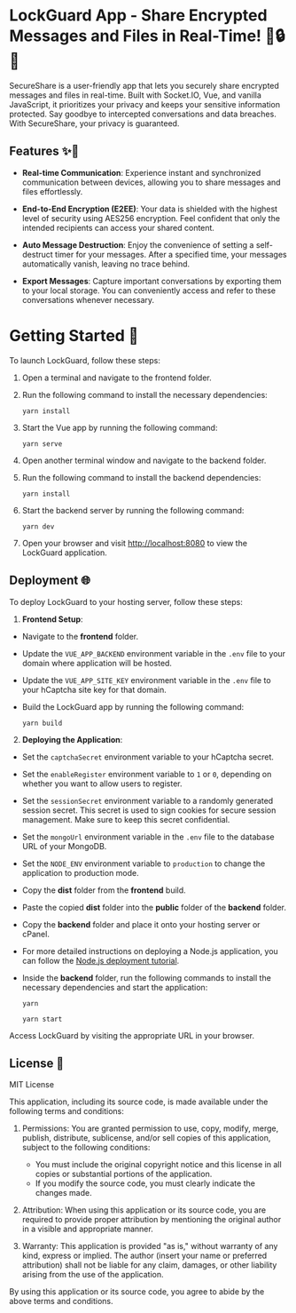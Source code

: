 # LockGuard App - Share Encrypted Messages and Files in Real-Time! 📨🔒📂

SecureShare is a user-friendly app that lets you securely share encrypted messages and files in real-time. Built with Socket.IO, Vue, and vanilla JavaScript, it prioritizes your privacy and keeps your sensitive information protected. Say goodbye to intercepted conversations and data breaches. With SecureShare, your privacy is guaranteed.

## Features ✨🚀

- **Real-time Communication**: Experience instant and synchronized communication between devices, allowing you to share messages and files effortlessly.

- **End-to-End Encryption (E2EE)**: Your data is shielded with the highest level of security using AES256 encryption. Feel confident that only the intended recipients can access your shared content.

- **Auto Message Destruction**: Enjoy the convenience of setting a self-destruct timer for your messages. After a specified time, your messages automatically vanish, leaving no trace behind.

- **Export Messages**: Capture important conversations by exporting them to your local storage. You can conveniently access and refer to these conversations whenever necessary.

# Getting Started 🚀

To launch LockGuard, follow these steps:

1. Open a terminal and navigate to the frontend folder.

2. Run the following command to install the necessary dependencies:

   ```
   yarn install
   ```

3. Start the Vue app by running the following command:

   ```
   yarn serve
   ```

4. Open another terminal window and navigate to the backend folder.

5. Run the following command to install the backend dependencies:

   ```
   yarn install
   ```

6. Start the backend server by running the following command:

   ```
   yarn dev
   ```

7. Open your browser and visit [http://localhost:8080](http://localhost:8080) to view the LockGuard application.

## Deployment 🌐

To deploy LockGuard to your hosting server, follow these steps:

1. **Frontend Setup**:

- Navigate to the **frontend** folder.
- Update the `VUE_APP_BACKEND` environment variable in the `.env` file to your domain where application will be hosted.
- Update the `VUE_APP_SITE_KEY` environment variable in the `.env` file to your hCaptcha site key for that domain.
- Build the LockGuard app by running the following command:

  ```
  yarn build
  ```

2. **Deploying the Application**:

- Set the `captchaSecret` environment variable to your hCaptcha secret.
- Set the `enableRegister` environment variable to `1` or `0`, depending on whether you want to allow users to register.
- Set the `sessionSecret` environment variable to a randomly generated session secret. This secret is used to sign cookies for secure session management. Make sure to keep this secret confidential.
- Set the `mongoUrl` environment variable in the `.env` file to the database URL of your MongoDB.
- Set the `NODE_ENV` environment variable to `production` to change the application to production mode.
- Copy the **dist** folder from the **frontend** build.
- Paste the copied **dist** folder into the **public** folder of the **backend** folder.
- Copy the **backend** folder and place it onto your hosting server or cPanel.
- For more detailed instructions on deploying a Node.js application, you can follow the [Node.js deployment tutorial](https://gist.github.com/bradtraversy/cd90d1ed3c462fe3bddd11bf8953a896).
- Inside the **backend** folder, run the following commands to install the necessary dependencies and start the application:

  ```
  yarn
  ```

  ```
  yarn start
  ```

Access LockGuard by visiting the appropriate URL in your browser.

## License 📝

MIT License

This application, including its source code, is made available under the following terms and conditions:

1. Permissions: You are granted permission to use, copy, modify, merge, publish, distribute, sublicense, and/or sell copies of this application, subject to the following conditions:

   - You must include the original copyright notice and this license in all copies or substantial portions of the application.
   - If you modify the source code, you must clearly indicate the changes made.

2. Attribution: When using this application or its source code, you are required to provide proper attribution by mentioning the original author in a visible and appropriate manner.

3. Warranty: This application is provided "as is," without warranty of any kind, express or implied. The author (insert your name or preferred attribution) shall not be liable for any claim, damages, or other liability arising from the use of the application.

By using this application or its source code, you agree to abide by the above terms and conditions.
